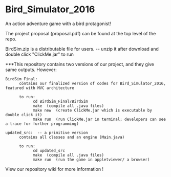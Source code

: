 # Bird_Simulator_2016
An action adventure game with a bird protagonist!

The project proposal (proposal.pdf) can be found at the top level of the repo.   

BirdSim.zip is a distributable file for users.  -- unzip it after download and double click "ClickMe.jar" to run

***This repository contains two versions of our project, and they give same outputs. However:
    
    BirdSim_Final:
          contains our finalized version of codes for Bird_Simulator_2016, featured with MVC architecture
          
          to run: 
                cd BirdSim_Final/BirdSim
                make  (compile all .java files)
                make new  (create ClickMe.jar which is executable by double click it)
                make run  (run ClickMe.jar in terminal; developers can see a trace for further programming)
    
    updated_src:  -- a primitive version
          contains all classes and an engine (Main.java)
          
          to run: 
                cd updated_src
                make  (compile all .java files)
                make run  (run the game in appletviewer/ a browser)
    
View our repository wiki for more information !
    
